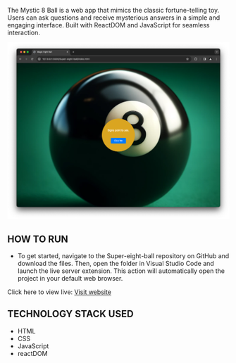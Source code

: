 The Mystic 8 Ball is a web app that mimics the classic fortune-telling toy. Users can ask questions and receive mysterious answers in a simple and engaging interface. Built with ReactDOM and JavaScript for seamless interaction.

![ball-image](./ball-image.png)

HOW TO RUN 
------------------------------------
* To get started, navigate to the Super-eight-ball repository on GitHub and download the files. Then, open the folder in Visual Studio Code and launch the live server extension. This action  will automatically open the project in your default web browser.

Click here to view live:
[Visit website](https://08milam.github.io/Super-eight-ball/)

TECHNOLOGY STACK USED
------------------------------------
* HTML
* CSS
* JavaScript
* reactDOM

